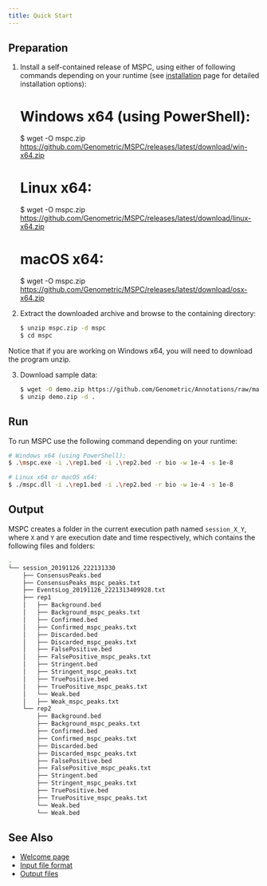 ```yaml
---
title: Quick Start
---
```


## Preparation

1. Install a self-contained release of MSPC, using either of following commands
depending on your runtime (see [installation](installation.md) page for detailed
installation options):


	# Windows x64 (using PowerShell):
	$ wget -O mspc.zip https://github.com/Genometric/MSPC/releases/latest/download/win-x64.zip

	# Linux x64:
	$ wget -O mspc.zip https://github.com/Genometric/MSPC/releases/latest/download/linux-x64.zip

	# macOS x64:
	$ wget -O mspc.zip https://github.com/Genometric/MSPC/releases/latest/download/osx-x64.zip


2. Extract the downloaded archive and browse to the containing directory:

	```bash
	$ unzip mspc.zip -d mspc
	$ cd mspc
	```
Notice that if you are working on Windows x64, you will need to download the program unzip.

3. Download sample data:

	```bash
	$ wget -O demo.zip https://github.com/Genometric/Annotations/raw/master/SampleFiles/demo.zip
	$ unzip demo.zip -d .
	```

## Run

To run MSPC use the following command depending on your runtime:

```bash
# Windows x64 (using PowerShell):
$ .\mspc.exe -i .\rep1.bed -i .\rep2.bed -r bio -w 1e-4 -s 1e-8

# Linux x64 or macOS x64:
$ ./mspc.dll -i .\rep1.bed -i .\rep2.bed -r bio -w 1e-4 -s 1e-8
```

## Output

MSPC creates a folder in the current execution path named `session_X_Y`, where `X` and `Y` are execution date and time respectively, which contains the following files and folders:

```bash
.
└── session_20191126_222131330
    ├── ConsensusPeaks.bed
	├── ConsensusPeaks_mspc_peaks.txt
	├── EventsLog_20191126_2221313409928.txt
    ├── rep1
    │   ├── Background.bed
    │   ├── Background_mspc_peaks.txt
    │   ├── Confirmed.bed
    │   ├── Confirmed_mspc_peaks.txt
    │   ├── Discarded.bed
    │   ├── Discarded_mspc_peaks.txt
    │   ├── FalsePositive.bed
    │   ├── FalsePositive_mspc_peaks.txt
    │   ├── Stringent.bed
    │   ├── Stringent_mspc_peaks.txt
    │   ├── TruePositive.bed
    │   ├── TruePositive_mspc_peaks.txt
    │   └── Weak.bed
    │   ├── Weak_mspc_peaks.txt
    └── rep2
        ├── Background.bed
        ├── Background_mspc_peaks.txt
        ├── Confirmed.bed
        ├── Confirmed_mspc_peaks.txt
        ├── Discarded.bed
        ├── Discarded_mspc_peaks.txt
        ├── FalsePositive.bed
        ├── FalsePositive_mspc_peaks.txt
        ├── Stringent.bed
        ├── Stringent_mspc_peaks.txt
        ├── TruePositive.bed
        ├── TruePositive_mspc_peaks.txt
        └── Weak.bed
        └── Weak.bed
```

## See Also

- [Welcome page](welcome.md)
- [Input file format](cli/input.md)
- [Output files](cli/output.md)
